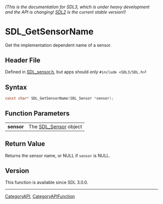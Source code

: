 ###### (This is the documentation for SDL3, which is under heavy development and the API is changing! [SDL2](https://wiki.libsdl.org/SDL2/) is the current stable version!)
# SDL_GetSensorName

Get the implementation dependent name of a sensor.

## Header File

Defined in [SDL_sensor.h](https://github.com/libsdl-org/SDL/blob/main/include/SDL3/SDL_sensor.h), but apps should _only_ `#include <SDL3/SDL.h>`!

## Syntax

```c
const char* SDL_GetSensorName(SDL_Sensor *sensor);

```

## Function Parameters

|                |                                     |
| -------------- | ----------------------------------- |
| **sensor**     | The [SDL_Sensor](SDL_Sensor) object |

## Return Value

Returns the sensor name, or NULL if `sensor` is NULL.

## Version

This function is available since SDL 3.0.0.

----
[CategoryAPI](CategoryAPI), [CategoryAPIFunction](CategoryAPIFunction)

